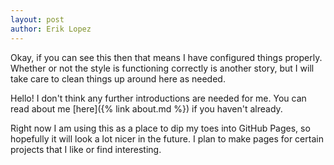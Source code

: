 ```yaml
---
layout: post
author: Erik Lopez
---
```

Okay, if you can see this then that means I have configured things properly. Whether or not the style is functioning correctly is another story, but I will take care to clean things up around here as needed.

Hello! I don't think any further introductions are needed for me. You can read about me [here]({% link about.md %}) if you haven't already.

Right now I am using this as a place to dip my toes into GitHub Pages, so hopefully it will look a lot nicer in the future. I plan to make pages for certain projects that I like or find interesting.